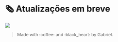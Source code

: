 # :newspaper_roll: Atualizações em breve

<img src="https://user-images.githubusercontent.com/53301430/73715027-6e4faf00-46f1-11ea-96e3-a59bafa94283.gif"/>

<br>
<blockquote>Made with :coffee: and :black_heart: by Gabriel.</blockquote>
